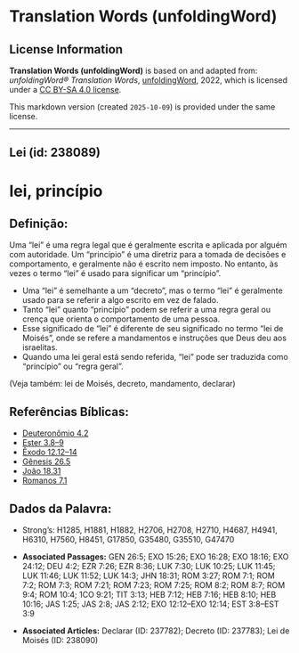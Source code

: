 # Translation Words (unfoldingWord)

## License Information

**Translation Words (unfoldingWord)** is based on and adapted from: _unfoldingWord® Translation Words_, [unfoldingWord](https://unfoldingword.org/utw), 2022, which is licensed under a [CC BY-SA 4.0 license](https://creativecommons.org/licenses/by-sa/4.0/legalcode.en).

This markdown version (created `2025-10-09`) is provided under the same license.



--------------------------------

## Lei (id: 238089)

lei, princípio
==============

Definição:
----------

Uma “lei” é uma regra legal que é geralmente escrita e aplicada por alguém com autoridade. Um “princípio” é uma diretriz para a tomada de decisões e comportamento, e geralmente não é escrito nem imposto. No entanto, às vezes o termo “lei” é usado para significar um “princípio”.

* Uma “lei” é semelhante a um “decreto”, mas o termo “lei” é geralmente usado para se referir a algo escrito em vez de falado.
* Tanto “lei” quanto “princípio” podem se referir a uma regra geral ou crença que orienta o comportamento de uma pessoa.
* Esse significado de “lei” é diferente de seu significado no termo “lei de Moisés”, onde se refere a mandamentos e instruções que Deus deu aos israelitas.
* Quando uma lei geral está sendo referida, “lei” pode ser traduzida como “princípio” ou “regra geral”.

(Veja também: lei de Moisés, decreto, mandamento, declarar)

Referências Bíblicas:
---------------------

* [Deuteronômio 4\.2](https://ref.ly/Deut4:2)
* [Ester 3\.8–9](https://ref.ly/Esth3:8-Esth3:9)
* [Êxodo 12\.12–14](https://ref.ly/Exod12:12-Exod12:14)
* [Gênesis 26\.5](https://ref.ly/Gen26:5)
* [João 18\.31](https://ref.ly/John18:31)
* [Romanos 7\.1](https://ref.ly/Rom7:1)

Dados da Palavra:
-----------------

* Strong’s: H1285, H1881, H1882, H2706, H2708, H2710, H4687, H4941, H6310, H7560, H8451, G17850, G35480, G35510, G47470

* **Associated Passages:** GEN 26:5; EXO 15:26; EXO 16:28; EXO 18:16; EXO 24:12; DEU 4:2; EZR 7:26; EZR 8:36; LUK 7:30; LUK 10:25; LUK 11:45; LUK 11:46; LUK 11:52; LUK 14:3; JHN 18:31; ROM 3:27; ROM 7:1; ROM 7:2; ROM 7:3; ROM 7:21; ROM 7:23; ROM 7:25; ROM 8:2; ROM 8:7; ROM 9:4; ROM 10:4; 1CO 9:21; TIT 3:13; HEB 7:12; HEB 7:16; HEB 8:10; HEB 10:16; JAS 1:25; JAS 2:8; JAS 2:12; EXO 12:12–EXO 12:14; EST 3:8–EST 3:9
* **Associated Articles:** Declarar (ID: 237782); Decreto (ID: 237783); Lei de Moisés (ID: 238090)

